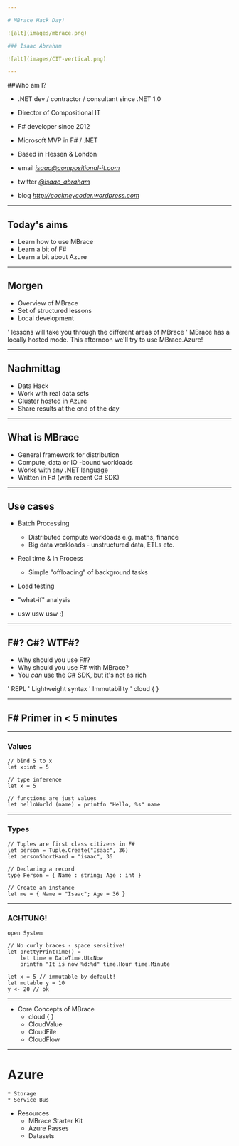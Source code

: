 ```yaml
---

# MBrace Hack Day!

![alt](images/mbrace.png)

### Isaac Abraham 

![alt](images/CIT-vertical.png)

---
```


##Who am I?

* .NET dev / contractor / consultant since .NET 1.0
* Director of Compositional IT
* F# developer since 2012
* Microsoft MVP in F# / .NET
* Based in Hessen & London


* email *[isaac@compositional-it.com](mailto:isaac@compositional-it.com)*
* twitter *[@isaac_abraham](https://twitter.com/isaac_abraham)*
* blog *http://cockneycoder.wordpress.com*

***

## Today's aims
* Learn how to use MBrace
* Learn a bit of F#
* Learn a bit about Azure

---

## Morgen
* Overview of MBrace
* Set of structured lessons
* Local development

' lessons will take you through the different areas of MBrace
' MBrace has a locally hosted mode. This afternoon we'll try to use MBrace.Azure!

---

## Nachmittag
* Data Hack
* Work with real data sets
* Cluster hosted in Azure
* Share results at the end of the day     

***

## What is MBrace

* General framework for distribution
* Compute, data or IO -bound workloads
* Works with any .NET language
* Written in F# (with recent C# SDK)

---

## Use cases

* Batch Processing
    * Distributed compute workloads e.g. maths, finance
    * Big data workloads - unstructured data, ETLs etc.

* Real time & In Process
    * Simple "offloading" of background tasks

* Load testing
* "what-if" analysis
* usw usw usw :)

---

## F#? C#? WTF#?

* Why should you use F#?
* Why should you use F# with MBrace?
* You *can* use the C# SDK, but it's not as rich

' REPL
' Lightweight syntax
' Immutability
' cloud { }

---

## F# Primer in < 5 minutes

---

### Values

    // bind 5 to x
    let x:int = 5
    
    // type inference
    let x = 5
    
    // functions are just values
    let helloWorld (name) = printfn "Hello, %s" name 

---

### Types
    
    // Tuples are first class citizens in F#
    let person = Tuple.Create("Isaac", 36)
    let personShortHand = "isaac", 36

    // Declaring a record
    type Person = { Name : string; Age : int }
    
    // Create an instance
    let me = { Name = "Isaac"; Age = 36 }

---

### ACHTUNG!
    open System
     
    // No curly braces - space sensitive!
    let prettyPrintTime() =
        let time = DateTime.UtcNow
        printfn "It is now %d:%d" time.Hour time.Minute

    let x = 5 // immutable by default!
    let mutable y = 10
    y <- 20 // ok 

***

* Core Concepts of MBrace
    * cloud { }
    * CloudValue
    * CloudFile
    * CloudFlow

***
    
# Azure
    * Storage
    * Service Bus

* Resources
    * MBrace Starter Kit
    * Azure Passes
    * Datasets